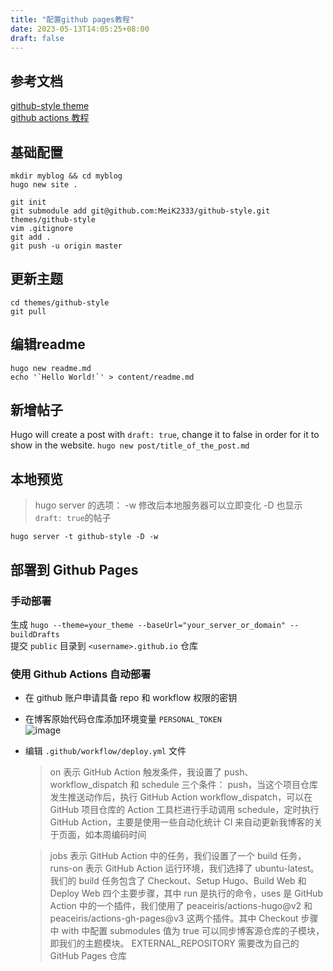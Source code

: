 ```yaml
---
title: "配置github pages教程"
date: 2023-05-13T14:05:25+08:00
draft: false
---
```

## 参考文档

[github-style theme](https://themes.gohugo.io/themes/github-style/)  
[github actions 教程](https://www.pseudoyu.com/zh/2022/05/29/deploy_your_blog_using_hugo_and_github_action/)

## 基础配置

```
mkdir myblog && cd myblog
hugo new site .

git init
git submodule add git@github.com:MeiK2333/github-style.git themes/github-style
vim .gitignore
git add .
git push -u origin master
```

## 更新主题

```
cd themes/github-style
git pull
```

## 编辑readme

```
hugo new readme.md
echo '`Hello World!`' > content/readme.md
```

## 新增帖子

Hugo will create a post with `draft: true`, change it to false in order for it to show in the website.
`hugo new post/title_of_the_post.md`

## 本地预览

> hugo server 的选项：
> -w 修改后本地服务器可以立即变化
> -D 也显示 `draft: true`的帖子

`hugo server -t github-style -D -w`

## 部署到 Github Pages

### 手动部署

生成 `hugo --theme=your_theme --baseUrl="your_server_or_domain" --buildDrafts`  
提交 `public` 目录到 `<username>.github.io` 仓库

### 使用 Github Actions 自动部署

- 在 github 账户申请具备 repo 和 workflow 权限的密钥
- 在博客原始代码仓库添加环境变量 `PERSONAL_TOKEN`  
![image](https://raw.githubusercontent.com/devin0x01/myimages/master/github_pages/github_actions_settings.png)
- 编辑 `.github/workflow/deploy.yml` 文件

  > on 表示 GitHub Action 触发条件，我设置了 push、workflow_dispatch 和 schedule 三个条件：
  > push，当这个项目仓库发生推送动作后，执行 GitHub Action
  > workflow_dispatch，可以在 GitHub 项目仓库的 Action 工具栏进行手动调用
  > schedule，定时执行 GitHub Action，主要是使用一些自动化统计 CI 来自动更新我博客的关于页面，如本周编码时间

  > jobs 表示 GitHub Action 中的任务，我们设置了一个 build 任务，runs-on 表示 GitHub Action 运行环境，我们选择了 ubuntu-latest。
  > 我们的 build 任务包含了 Checkout、Setup Hugo、Build Web 和 Deploy Web 四个主要步骤，其中 run 是执行的命令，uses 是 GitHub Action 中的一个插件，我们使用了 peaceiris/actions-hugo@v2 和 peaceiris/actions-gh-pages@v3 这两个插件。其中 Checkout 步骤中 with 中配置 submodules 值为 true 可以同步博客源仓库的子模块，即我们的主题模块。
  > EXTERNAL_REPOSITORY 需要改为自己的 GitHub Pages 仓库

